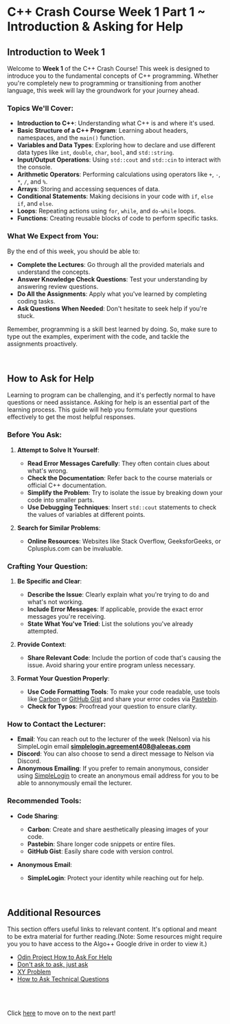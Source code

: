 # C++ Crash Course Week 1 Part 1 ~ Introduction & Asking for Help

## Introduction to Week 1

Welcome to **Week 1** of the C++ Crash Course! This week is designed to introduce you to the fundamental concepts of C++ programming. Whether you're completely new to programming or transitioning from another language, this week will lay the groundwork for your journey ahead.

### Topics We'll Cover:

- **Introduction to C++**: Understanding what C++ is and where it's used.
- **Basic Structure of a C++ Program**: Learning about headers, namespaces, and the `main()` function.
- **Variables and Data Types**: Exploring how to declare and use different data types like `int`, `double`, `char`, `bool`, and `std::string`.
- **Input/Output Operations**: Using `std::cout` and `std::cin` to interact with the console.
- **Arithmetic Operators**: Performing calculations using operators like `+`, `-`, `*`, `/`, and `%`.
- **Arrays**: Storing and accessing sequences of data.
- **Conditional Statements**: Making decisions in your code with `if`, `else if`, and `else`.
- **Loops**: Repeating actions using `for`, `while`, and `do-while` loops.
- **Functions**: Creating reusable blocks of code to perform specific tasks.

### What We Expect from You:

By the end of this week, you should be able to:

- **Complete the Lectures**: Go through all the provided materials and understand the concepts.
- **Answer Knowledge Check Questions**: Test your understanding by answering review questions.
- **Do All the Assignments**: Apply what you've learned by completing coding tasks.
- **Ask Questions When Needed**: Don't hesitate to seek help if you're stuck.

Remember, programming is a skill best learned by doing. So, make sure to type out the examples, experiment with the code, and tackle the assignments proactively.

<br>

## How to Ask for Help

Learning to program can be challenging, and it's perfectly normal to have questions or need assistance. Asking for help is an essential part of the learning process. This guide will help you formulate your questions effectively to get the most helpful responses.

### Before You Ask:

1. **Attempt to Solve It Yourself**:

   - **Read Error Messages Carefully**: They often contain clues about what's wrong.
   - **Check the Documentation**: Refer back to the course materials or official C++ documentation.
   - **Simplify the Problem**: Try to isolate the issue by breaking down your code into smaller parts.
   - **Use Debugging Techniques**: Insert `std::cout` statements to check the values of variables at different points.

2. **Search for Similar Problems**:

   - **Online Resources**: Websites like Stack Overflow, GeeksforGeeks, or Cplusplus.com can be invaluable.

### Crafting Your Question:

1. **Be Specific and Clear**:

   - **Describe the Issue**: Clearly explain what you're trying to do and what's not working.
   - **Include Error Messages**: If applicable, provide the exact error messages you're receiving.
   - **State What You've Tried**: List the solutions you've already attempted.

2. **Provide Context**:

   - **Share Relevant Code**: Include the portion of code that's causing the issue. Avoid sharing your entire program unless necessary.

3. **Format Your Question Properly**:

   - **Use Code Formatting Tools**: To make your code readable, use tools like [Carbon](https://carbon.now.sh/) or [GitHub Gist](https://gist.github.com/) and share your error codes via [Pastebin](https://pastebin.com/).
   - **Check for Typos**: Proofread your question to ensure clarity.

### How to Contact the Lecturer:

- **Email**: You can reach out to the lecturer of the week (Nelson) via his SimpleLogin email **simplelogin.agreement408@aleeas.com**
- **Discord**: You can also choose to send a direct message to Nelson via Discord. 
- **Anonymous Emailing**: If you prefer to remain anonymous, consider using [SimpleLogin](https://simplelogin.io/) to create an anonymous email address for you to be able to annonymously email the lecturer.

### Recommended Tools:

- **Code Sharing**:

  - **Carbon**: Create and share aesthetically pleasing images of your code.
  - **Pastebin**: Share longer code snippets or entire files.
  - **GitHub Gist**: Easily share code with version control.

- **Anonymous Email**:

  - **SimpleLogin**: Protect your identity while reaching out for help.

<br>

## Additional Resources
This section offers useful links to relevant content. It's optional and meant to be extra material for further reading.(Note: Some resources might require you you to have access to the Algo++ Google drive in order to view it.)
- [Odin Project How to Ask For Help](https://www.theodinproject.com/lessons/foundations-asking-for-help)
- [Don't ask to ask, just ask](https://dontasktoask.com/)
- [XY Problem](https://xyproblem.info/)
- [How to Ask Technical Questions](https://www.theodinproject.com/guides/community/how_to_ask)



<br><br>

Click [here](https://github.com/UP-Algorithm-Plus-Plus/CPP-Crash-Course-2425A/blob/main/Week_1/Part2.md) to move on to the next part!
